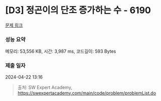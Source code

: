 # [D3] 정곤이의 단조 증가하는 수 - 6190 

[문제 링크](https://swexpertacademy.com/main/code/problem/problemDetail.do?contestProbId=AWcPjEuKAFgDFAU4) 

### 성능 요약

메모리: 53,556 KB, 시간: 3,987 ms, 코드길이: 593 Bytes

### 제출 일자

2024-04-22 13:16



> 출처: SW Expert Academy, https://swexpertacademy.com/main/code/problem/problemList.do